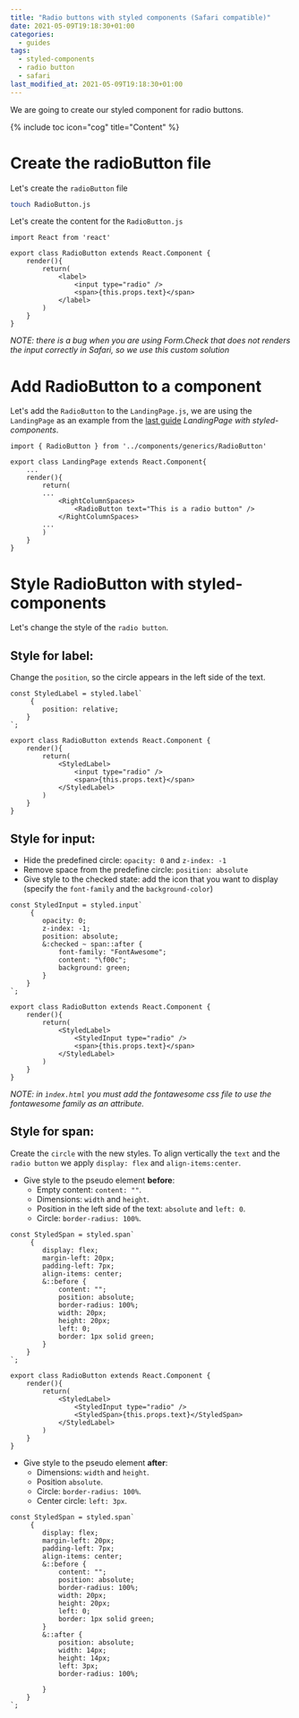 ```yaml
---
title: "Radio buttons with styled components (Safari compatible)"
date: 2021-05-09T19:18:30+01:00
categories:
  - guides
tags:
  - styled-components
  - radio button
  - safari 
last_modified_at: 2021-05-09T19:18:30+01:00
---
```


We are going to create our styled component for radio buttons.

{% include toc icon="cog" title="Content" %}

# Create the radioButton file

Let's create the `radioButton` file

```sh
touch RadioButton.js
```

Let's create the content for the `RadioButton.js`

``` react
import React from 'react'

export class RadioButton extends React.Component {
    render(){
        return(
            <label>
                <input type="radio" />
                <span>{this.props.text}</span>
            </label>
        )
    }
}
```
*NOTE: there is a bug when you are using Form.Check that does not renders the input correctly in Safari, so we use this custom solution*

# Add RadioButton to a component

Let's add the `RadioButton` to the `LandingPage.js`, we are using the `LandingPage` as an example from the [last guide](/guides/landing-with-styled-components-and-react-bootstrap/) *LandingPage with styled-components*.

 
``` react
import { RadioButton } from '../components/generics/RadioButton'

export class LandingPage extends React.Component{
    ...
    render(){
        return(
        ...
            <RightColumnSpaces>
                <RadioButton text="This is a radio button" />
            </RightColumnSpaces>
        ...
        )
    }
}
```

# Style RadioButton with styled-components

Let's change the style of the `radio button`.

## Style for label: 

Change the `position`, so the circle appears in the left side of the text. 

``` react
const StyledLabel = styled.label`
     {
        position: relative;
    }
`;

export class RadioButton extends React.Component {
    render(){
        return(
            <StyledLabel>
                <input type="radio" />
                <span>{this.props.text}</span>
            </StyledLabel>
        )
    }
}
```

## Style for input:

- Hide the predefined circle: `opacity: 0` and `z-index: -1`
- Remove space from the predefine circle: `position: absolute`
- Give style to the checked state: add the icon that you want to display (specify the `font-family` and the `background-color`)

``` react
const StyledInput = styled.input`
     {
        opacity: 0;
        z-index: -1;
        position: absolute;
        &:checked ~ span::after {
            font-family: "FontAwesome";
            content: "\f00c";
            background: green;
        }
    }
`;

export class RadioButton extends React.Component {
    render(){
        return(
            <StyledLabel>
                <StyledInput type="radio" />
                <span>{this.props.text}</span>
            </StyledLabel>
        )
    }
}
```

*NOTE: in `ìndex.html` you must add the fontawesome css file to use the fontawesome family as an attribute.*

## Style for span: 

Create the `circle` with the new styles. To align vertically the `text` and the `radio button` we apply `display: flex` and `align-items:center`.

- Give style to the pseudo element **before**: 
  - Empty content: `content: ""`.
  - Dimensions: `width` and `height`.
  - Position in the left side of the text: `absolute` and `left: 0`.
  - Circle: `border-radius: 100%`.

``` react 
const StyledSpan = styled.span`
     {
        display: flex;
        margin-left: 20px;
        padding-left: 7px;
        align-items: center;
        &::before {
            content: "";
            position: absolute;
            border-radius: 100%;
            width: 20px;
            height: 20px;
            left: 0;
            border: 1px solid green;
        }
    }
`;

export class RadioButton extends React.Component {
    render(){
        return(
            <StyledLabel>
                <StyledInput type="radio" />
                <StyledSpan>{this.props.text}</StyledSpan>
            </StyledLabel>
        )
    }
}
```

- Give style to the pseudo element **after**: 
  - Dimensions: `width` and `height`.
  - Position  `absolute`.
  - Circle: `border-radius: 100%`.
  - Center circle: `left: 3px`.


```react
const StyledSpan = styled.span`
     {
        display: flex;
        margin-left: 20px;
        padding-left: 7px;
        align-items: center;
        &::before {
            content: "";
            position: absolute;
            border-radius: 100%;
            width: 20px;
            height: 20px;
            left: 0;
            border: 1px solid green;
        }
        &::after {
            position: absolute;
            width: 14px;
            height: 14px;
            left: 3px;
            border-radius: 100%;

        }
    }
`;
```